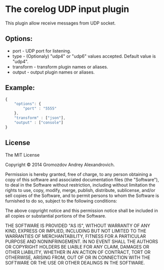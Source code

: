 The corelog UDP input plugin
============================
This plugin allow receive messages from UDP socket.

Options:
--------
 - port - UDP port for listening.
 - type - (Optionaly) "udp4" or "udp6" values accepted. Default value is "udp4".
 - transform - transform plugin names or aliases.
 - output - output plugin names or aliases.

Example:
--------
```javascript
{
    "options": {
        "port" : "5555"
    },
    "transform" : ["json"],
    "output" : ["console"]
}
```
    
License
-------
The MIT License

Copyright © 2014 Gromozdov Andrey Alexandrovich.

Permission is hereby granted, free of charge, to any person obtaining a copy
of this software and associated documentation files (the "Software"), to deal
in the Software without restriction, including without limitation the rights
to use, copy, modify, merge, publish, distribute, sublicense, and/or sell
copies of the Software, and to permit persons to whom the Software is
furnished to do so, subject to the following conditions:

The above copyright notice and this permission notice shall be included in
all copies or substantial portions of the Software.

THE SOFTWARE IS PROVIDED "AS IS", WITHOUT WARRANTY OF ANY KIND, EXPRESS OR
IMPLIED, INCLUDING BUT NOT LIMITED TO THE WARRANTIES OF MERCHANTABILITY,
FITNESS FOR A PARTICULAR PURPOSE AND NONINFRINGEMENT. IN NO EVENT SHALL THE
AUTHORS OR COPYRIGHT HOLDERS BE LIABLE FOR ANY CLAIM, DAMAGES OR OTHER
LIABILITY, WHETHER IN AN ACTION OF CONTRACT, TORT OR OTHERWISE, ARISING FROM,
OUT OF OR IN CONNECTION WITH THE SOFTWARE OR THE USE OR OTHER DEALINGS IN
THE SOFTWARE.